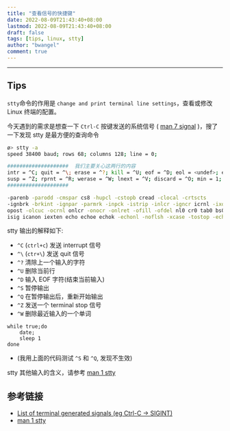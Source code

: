 ```yaml
---
title: "查看信号的快捷键"
date: 2022-08-09T21:43:40+08:00
lastmod: 2022-08-09T21:43:40+08:00
draft: false
tags: [tips, linux, stty]
author: "bwangel"
comment: true
---
```


<!--more-->

---

## Tips

`stty`命令的作用是 `change and print terminal line settings`，查看或修改 Linux 终端的配置。

今天遇到的需求是想查一下 `Ctrl-C` 按键发送的系统信号 ( [man 7 signal](https://man7.org/linux/man-pages/man7/signal.7.html) )，搜了一下发现 stty 是最方便的查询命令

```sh
ø> stty -a
speed 38400 baud; rows 68; columns 128; line = 0;

####################  我们主要关心这两行的内容
intr = ^C; quit = ^\; erase = ^?; kill = ^U; eof = ^D; eol = <undef>; eol2 = <undef>; swtch = <undef>; start = ^Q; stop = ^S;
susp = ^Z; rprnt = ^R; werase = ^W; lnext = ^V; discard = ^O; min = 1; time = 0;
####################

-parenb -parodd -cmspar cs8 -hupcl -cstopb cread -clocal -crtscts
-ignbrk -brkint -ignpar -parmrk -inpck -istrip -inlcr -igncr icrnl -ixon -ixoff -iuclc -ixany -imaxbel -iutf8
opost -olcuc -ocrnl onlcr -onocr -onlret -ofill -ofdel nl0 cr0 tab0 bs0 vt0 ff0
isig icanon iexten echo echoe echok -echonl -noflsh -xcase -tostop -echoprt echoctl echoke -flusho -extproc
```

stty 输出的解释如下:

- `^C` (`ctrl+c`) 发送 interrupt 信号
- `^\` (`ctr+\`) 发送 quit 信号
- `^?` 清除上一个输入的字符
- `^U` 删除当前行
- `^D` 输入 EOF 字符(结束当前输入)
- `^S` 暂停输出
- `^Q` 在暂停输出后，重新开始输出
- `^Z` 发送一个 terminal stop 信号
- `^W` 删除最近输入的一个单词

```
while true;do
    date;
    sleep 1
done
```
- (我用上面的代码测试 `^S` 和 `^Q`, 发现不生效)

stty 其他输入的含义，请参考 [man 1 stty](https://linux.die.net/man/1/stty)

## 参考链接

- [List of terminal generated signals (eg Ctrl-C -> SIGINT)](https://unix.stackexchange.com/a/362579/191858)
- [man 1 stty](https://linux.die.net/man/1/stty)
